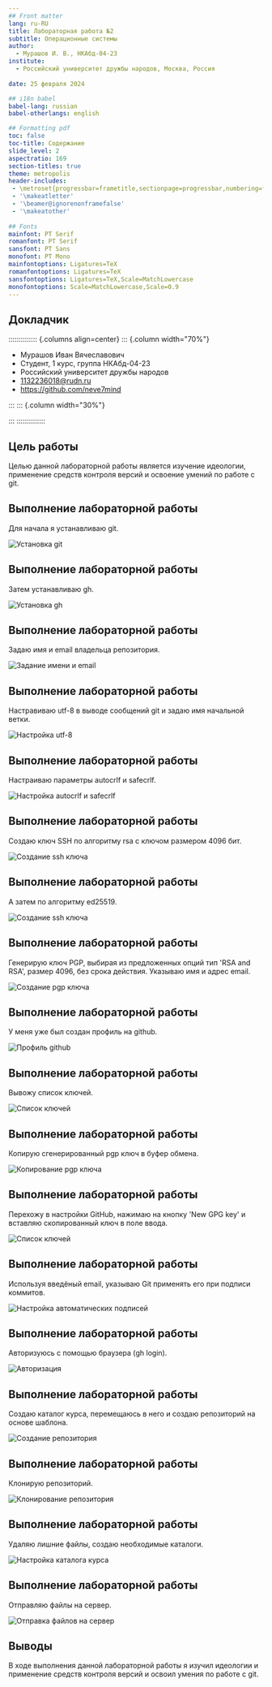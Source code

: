 ```yaml
---
## Front matter
lang: ru-RU
title: Лабораторная работа №2
subtitle: Операционные системы
author:
  - Мурашов И. В., НКАбд-04-23
institute:
  - Российский университет дружбы народов, Москва, Россия
  
date: 25 февраля 2024

## i18n babel
babel-lang: russian
babel-otherlangs: english

## Formatting pdf
toc: false
toc-title: Содержание
slide_level: 2
aspectratio: 169
section-titles: true
theme: metropolis
header-includes:
 - \metroset{progressbar=frametitle,sectionpage=progressbar,numbering=fraction}
 - '\makeatletter'
 - '\beamer@ignorenonframefalse'
 - '\makeatother'
 
## Fonts
mainfont: PT Serif
romanfont: PT Serif
sansfont: PT Sans
monofont: PT Mono
mainfontoptions: Ligatures=TeX
romanfontoptions: Ligatures=TeX
sansfontoptions: Ligatures=TeX,Scale=MatchLowercase
monofontoptions: Scale=MatchLowercase,Scale=0.9
---
```


## Докладчик

:::::::::::::: {.columns align=center}
::: {.column width="70%"}

  * Мурашов Иван Вячеславович
  * Cтудент, 1 курс, группа НКАбд-04-23
  * Российский университет дружбы народов
  * [1132236018@rudn.ru](mailto:1132236018@rudn.ru)
  * <https://github.com/neve7mind>

:::
::: {.column width="30%"}

:::
::::::::::::::

## Цель работы

Целью данной лабораторной работы является изучение идеологии, применение средств контроля версий и освоение умений по работе с git. 

## Выполнение лабораторной работы

Для начала я устанавливаю git.

![Установка git](image/1.png)

## Выполнение лабораторной работы

Затем устанавливаю gh.

![Установка gh](image/2.png)

## Выполнение лабораторной работы

Задаю имя и email владельца репозитория.

![Задание имени и email](image/3.png)

## Выполнение лабораторной работы

Настравиваю utf-8 в выводе сообщений git и задаю имя начальной ветки.

![Настройка utf-8](image/4.png)

## Выполнение лабораторной работы

Настраиваю параметры autocrlf и safecrlf.

![Настройка autocrlf и safecrlf](image/5.png)

## Выполнение лабораторной работы

Создаю ключ SSH по алгоритму rsa с ключом размером 4096 бит.

![Создание ssh ключа](image/6.png)

## Выполнение лабораторной работы

А затем по алгоритму ed25519.

![Создание ssh ключа](image/7.png)

## Выполнение лабораторной работы

Генерирую ключ PGP, выбирая из предложенных опций тип 'RSA and RSA', размер 4096, без срока действия. Указываю имя и адрес email.

![Создание pgp ключа](image/8.png)

## Выполнение лабораторной работы

У меня уже был создан профиль на github.

![Профиль github](image/9.png)

## Выполнение лабораторной работы

Вывожу список ключей.

![Список ключей](image/10.png)

## Выполнение лабораторной работы

Копирую сгенерированный pgp ключ в буфер обмена.

![Копирование pgp ключа](image/11.png)

## Выполнение лабораторной работы

Перехожу в настройки GitHub, нажимаю на кнопку 'New GPG key' и вставляю скопированный ключ в поле ввода.

![Список ключей](image/12.png)

## Выполнение лабораторной работы

Используя введёный email, указываю Git применять его при подписи коммитов.

![Настройка автоматических подписей](image/13.png)

## Выполнение лабораторной работы

Авторизуюсь с помощью браузера (gh login).

![Авторизация](image/14.png)

## Выполнение лабораторной работы

Создаю каталог курса, перемещаюсь в него и создаю репозиторий на основе шаблона.

![Создание репозитория](image/15.png)

## Выполнение лабораторной работы

Клонирую репозиторий.

![Клонирование репозитория](image/16.png)

## Выполнение лабораторной работы

Удаляю лишние файлы, создаю необходимые каталоги.

![Настройка каталога курса](image/17.png)

## Выполнение лабораторной работы

Отправляю файлы на сервер.

![Отправка файлов на сервер](image/18.png)

## Выводы

В ходе выполнения данной лабораторной работы я изучил идеологии и применение средств контроля версий и освоил умения по работе с git.
